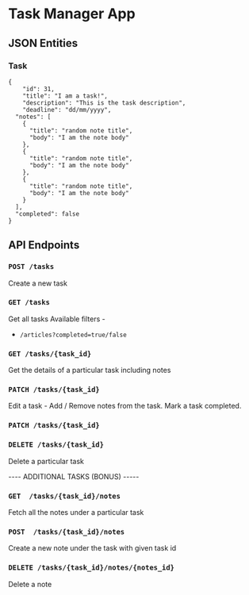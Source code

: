 # Task Manager App

## JSON Entities

### Task
    {
	    "id": 31,
	    "title": "I am a task!",
	    "description": "This is the task description",
	    "deadline": "dd/mm/yyyy",
      "notes": [
        {
          "title": "random note title",
          "body": "I am the note body"
        },
        {
          "title": "random note title",
          "body": "I am the note body"
        },
        {
          "title": "random note title",
          "body": "I am the note body"
        }
      ],
      "completed": false
    }

## API Endpoints 

### `POST /tasks` 
Create a new task  

### `GET /tasks`
Get all tasks
Available filters - 
- `/articles?completed=true/false`

### `GET /tasks/{task_id}`
Get the details of a particular task including notes

### `PATCH /tasks/{task_id}`
Edit a task - Add / Remove notes from the task. Mark a task completed.

### `PATCH /tasks/{task_id}`

### `DELETE /tasks/{task_id}`
Delete a particular task

---- ADDITIONAL TASKS (BONUS) -----

### `GET  /tasks/{task_id}/notes`
Fetch all the notes under a particular task 

### `POST  /tasks/{task_id}/notes` 
Create a new note under the task with given task id 

### `DELETE /tasks/{task_id}/notes/{notes_id}`
Delete a note

